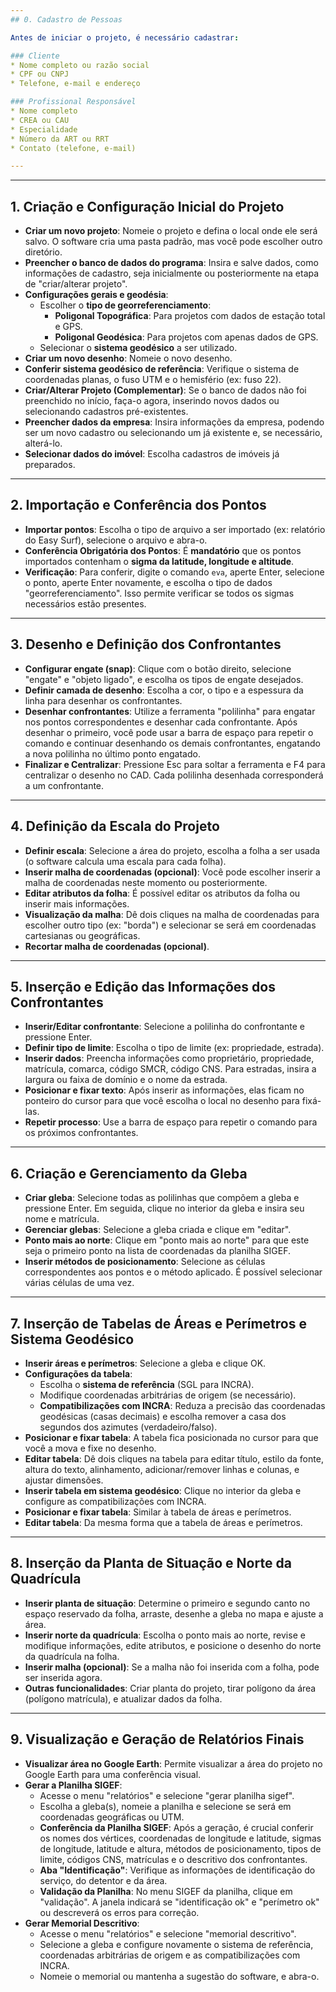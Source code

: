 ```yaml
---
## 0. Cadastro de Pessoas

Antes de iniciar o projeto, é necessário cadastrar:

### Cliente
* Nome completo ou razão social
* CPF ou CNPJ
* Telefone, e-mail e endereço

### Profissional Responsável
* Nome completo
* CREA ou CAU
* Especialidade
* Número da ART ou RRT
* Contato (telefone, e-mail)

---
```



---
## 1. Criação e Configuração Inicial do Projeto

* **Criar um novo projeto**: Nomeie o projeto e defina o local onde ele será salvo. O software cria uma pasta padrão, mas você pode escolher outro diretório.
* **Preencher o banco de dados do programa**: Insira e salve dados, como informações de cadastro, seja inicialmente ou posteriormente na etapa de "criar/alterar projeto".
* **Configurações gerais e geodésia**:
    * Escolher o **tipo de georreferenciamento**:
        * **Poligonal Topográfica**: Para projetos com dados de estação total e GPS.
        * **Poligonal Geodésica**: Para projetos com apenas dados de GPS.
    * Selecionar o **sistema geodésico** a ser utilizado.
* **Criar um novo desenho**: Nomeie o novo desenho.
* **Conferir sistema geodésico de referência**: Verifique o sistema de coordenadas planas, o fuso UTM e o hemisfério (ex: fuso 22).
* **Criar/Alterar Projeto (Complementar)**: Se o banco de dados não foi preenchido no início, faça-o agora, inserindo novos dados ou selecionando cadastros pré-existentes.
* **Preencher dados da empresa**: Insira informações da empresa, podendo ser um novo cadastro ou selecionando um já existente e, se necessário, alterá-lo.
* **Selecionar dados do imóvel**: Escolha cadastros de imóveis já preparados.

---
## 2. Importação e Conferência dos Pontos

* **Importar pontos**: Escolha o tipo de arquivo a ser importado (ex: relatório do Easy Surf), selecione o arquivo e abra-o.
* **Conferência Obrigatória dos Pontos**: É **mandatório** que os pontos importados contenham o **sigma da latitude, longitude e altitude**.
* **Verificação**: Para conferir, digite o comando `eva`, aperte Enter, selecione o ponto, aperte Enter novamente, e escolha o tipo de dados "georreferenciamento". Isso permite verificar se todos os sigmas necessários estão presentes.

---
## 3. Desenho e Definição dos Confrontantes

* **Configurar engate (snap)**: Clique com o botão direito, selecione "engate" e "objeto ligado", e escolha os tipos de engate desejados.
* **Definir camada de desenho**: Escolha a cor, o tipo e a espessura da linha para desenhar os confrontantes.
* **Desenhar confrontantes**: Utilize a ferramenta "polilinha" para engatar nos pontos correspondentes e desenhar cada confrontante. Após desenhar o primeiro, você pode usar a barra de espaço para repetir o comando e continuar desenhando os demais confrontantes, engatando a nova polilinha no último ponto engatado.
* **Finalizar e Centralizar**: Pressione Esc para soltar a ferramenta e F4 para centralizar o desenho no CAD. Cada polilinha desenhada corresponderá a um confrontante.

---
## 4. Definição da Escala do Projeto

* **Definir escala**: Selecione a área do projeto, escolha a folha a ser usada (o software calcula uma escala para cada folha).
* **Inserir malha de coordenadas (opcional)**: Você pode escolher inserir a malha de coordenadas neste momento ou posteriormente.
* **Editar atributos da folha**: É possível editar os atributos da folha ou inserir mais informações.
* **Visualização da malha**: Dê dois cliques na malha de coordenadas para escolher outro tipo (ex: "borda") e selecionar se será em coordenadas cartesianas ou geográficas.
* **Recortar malha de coordenadas (opcional)**.

---
## 5. Inserção e Edição das Informações dos Confrontantes

* **Inserir/Editar confrontante**: Selecione a polilinha do confrontante e pressione Enter.
* **Definir tipo de limite**: Escolha o tipo de limite (ex: propriedade, estrada).
* **Inserir dados**: Preencha informações como proprietário, propriedade, matrícula, comarca, código SMCR, código CNS. Para estradas, insira a largura ou faixa de domínio e o nome da estrada.
* **Posicionar e fixar texto**: Após inserir as informações, elas ficam no ponteiro do cursor para que você escolha o local no desenho para fixá-las.
* **Repetir processo**: Use a barra de espaço para repetir o comando para os próximos confrontantes.

---
## 6. Criação e Gerenciamento da Gleba

* **Criar gleba**: Selecione todas as polilinhas que compõem a gleba e pressione Enter. Em seguida, clique no interior da gleba e insira seu nome e matrícula.
* **Gerenciar glebas**: Selecione a gleba criada e clique em "editar".
* **Ponto mais ao norte**: Clique em "ponto mais ao norte" para que este seja o primeiro ponto na lista de coordenadas da planilha SIGEF.
* **Inserir métodos de posicionamento**: Selecione as células correspondentes aos pontos e o método aplicado. É possível selecionar várias células de uma vez.

---
## 7. Inserção de Tabelas de Áreas e Perímetros e Sistema Geodésico

* **Inserir áreas e perímetros**: Selecione a gleba e clique OK.
* **Configurações da tabela**:
    * Escolha o **sistema de referência** (SGL para INCRA).
    * Modifique coordenadas arbitrárias de origem (se necessário).
    * **Compatibilizações com INCRA**: Reduza a precisão das coordenadas geodésicas (casas decimais) e escolha remover a casa dos segundos dos azimutes (verdadeiro/falso).
* **Posicionar e fixar tabela**: A tabela fica posicionada no cursor para que você a mova e fixe no desenho.
* **Editar tabela**: Dê dois cliques na tabela para editar título, estilo da fonte, altura do texto, alinhamento, adicionar/remover linhas e colunas, e ajustar dimensões.
* **Inserir tabela em sistema geodésico**: Clique no interior da gleba e configure as compatibilizações com INCRA.
* **Posicionar e fixar tabela**: Similar à tabela de áreas e perímetros.
* **Editar tabela**: Da mesma forma que a tabela de áreas e perímetros.

---
## 8. Inserção da Planta de Situação e Norte da Quadrícula

* **Inserir planta de situação**: Determine o primeiro e segundo canto no espaço reservado da folha, arraste, desenhe a gleba no mapa e ajuste a área.
* **Inserir norte da quadrícula**: Escolha o ponto mais ao norte, revise e modifique informações, edite atributos, e posicione o desenho do norte da quadrícula na folha.
* **Inserir malha (opcional)**: Se a malha não foi inserida com a folha, pode ser inserida agora.
* **Outras funcionalidades**: Criar planta do projeto, tirar polígono da área (polígono matrícula), e atualizar dados da folha.

---
## 9. Visualização e Geração de Relatórios Finais

* **Visualizar área no Google Earth**: Permite visualizar a área do projeto no Google Earth para uma conferência visual.
* **Gerar a Planilha SIGEF**:
    * Acesse o menu "relatórios" e selecione "gerar planilha sigef".
    * Escolha a gleba(s), nomeie a planilha e selecione se será em coordenadas geográficas ou UTM.
    * **Conferência da Planilha SIGEF**: Após a geração, é crucial conferir os nomes dos vértices, coordenadas de longitude e latitude, sigmas de longitude, latitude e altura, métodos de posicionamento, tipos de limite, códigos CNS, matrículas e o descritivo dos confrontantes.
    * **Aba "Identificação"**: Verifique as informações de identificação do serviço, do detentor e da área.
    * **Validação da Planilha**: No menu SIGEF da planilha, clique em "validação". A janela indicará se "identificação ok" e "perímetro ok" ou descreverá os erros para correção.
* **Gerar Memorial Descritivo**:
    * Acesse o menu "relatórios" e selecione "memorial descritivo".
    * Selecione a gleba e configure novamente o sistema de referência, coordenadas arbitrárias de origem e as compatibilizações com INCRA.
    * Nomeie o memorial ou mantenha a sugestão do software, e abra-o.